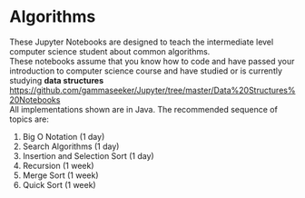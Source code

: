 # Algorithms
These Jupyter Notebooks are designed to teach the intermediate level computer science student about common algorithms.<br>
These notebooks assume that you know how to code and have passed your introduction to computer science course and have studied or is currently studying <b>data structures</b> https://github.com/gammaseeker/Jupyter/tree/master/Data%20Structures%20Notebooks<br>
All implementations shown are in Java.
The recommended sequence of topics are: <br>
<ol>
  <li>Big O Notation (1 day)</li>
  <li>Search Algorithms (1 day)</li>
  <li>Insertion and Selection Sort (1 day)</li>
  <li>Recursion (1 week)</li>
  <li>Merge Sort (1 week)</li>
  <li>Quick Sort (1 week)</li>
</ol>
